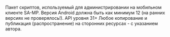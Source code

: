 Пакет скриптов, используемый для администрировании на мобильном клиенте SA-MP.
Версия Android должна быть как минимум 12 (на ранних версиях не проверялось!). API уровня 31+
Любое копирование и публикация (распространение) на сторонних ресурсах - с указанием автора.
